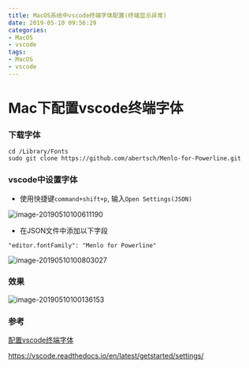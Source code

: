 ```yaml
---
title: MacOS系统中vscode终端字体配置(终端显示异常)
date: 2019-05-10 09:56:29
categories:
- MacOS
- vscode
tags:
- MacOS
- vscode
---
```


# **Mac下配置vscode终端字体**

### 下载字体

```
cd /Library/Fonts
sudo git clone https://github.com/abertsch/Menlo-for-Powerline.git
```

### vscode中设置字体

- 使用快捷键`command+shift+p`,  输入`Open Settings(JSON)`

![image-20190510100611190](https://ws3.sinaimg.cn/large/006tNc79gy1g2vzun4fqqj30y407etad.jpg)

<!--more-->

- 在JSON文件中添加以下字段

```
"editor.fontFamily": "Menlo for Powerline"
```

 ![image-20190510100803027](https://ws4.sinaimg.cn/large/006tNc79gy1g2vzwlfx8sj30mg060gm9.jpg)

### 效果

![image-20190510100136153](https://ws4.sinaimg.cn/large/006tNc79ly1g2vzpym1irj30pq05gdgs.jpg)

### 参考

[配置vscode终端字体](https://blog.csdn.net/chenghai37/article/details/81417293)

https://vscode.readthedocs.io/en/latest/getstarted/settings/

